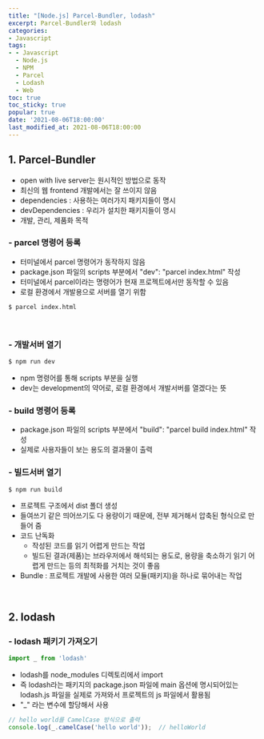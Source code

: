 ```yaml
---
title: "[Node.js] Parcel-Bundler, lodash"
excerpt: Parcel-Bundler와 lodash
categories:
- Javascript
tags:
- - Javascript
  - Node.js
  - NPM
  - Parcel
  - Lodash
  - Web
toc: true
toc_sticky: true
popular: true
date: '2021-08-06T18:00:00'
last_modified_at: 2021-08-06T18:00:00
---
```


## 1. Parcel-Bundler

- open with live server는 원시적인 방법으로 동작
- 최신의 웹 frontend 개발에서는 잘 쓰이지 않음
- dependencies : 사용하는 여러가지 패키지들이 명시
- devDependencies : 우리가 설치한 패키지들이 명시
- 개발, 관리, 제품화 목적


### - parcel 명령어 등록

- 터미널에서 parcel 명령어가 동작하지 않음
- package.json 파일의 scripts 부분에서 "dev": "parcel index.html" 작성
- 터미널에서 parcel이라는 명령어가 현재 프로젝트에서만 동작할 수 있음
- 로컬 환경에서 개발용으로 서버를 열기 위함

```bash
$ parcel index.html
```


<br>

### - 개발서버 열기

```bash
$ npm run dev
```

- npm 명령어를 통해 scripts 부분을 실행
- dev는 development의 약어로, 로컬 환경에서 개발서버를 열겠다는 뜻


### - build 명령어 등록

- package.json 파일의 scripts 부분에서 "build": "parcel build index.html" 작성
- 실제로 사용자들이 보는 용도의 결과물이 출력


### - 빌드서버 열기

```bash
$ npm run build
```

- 프로젝트 구조에서 dist 폴더 생성
- 들여쓰기 같은 띄어쓰기도 다 용량이기 때문에, 전부 제거해서 압축된 형식으로 만들어 줌
- 코드 난독화
    - 작성된 코드를 읽기 어렵게 만드는 작업
    - 빌드된 결과(제품)는 브라우저에서 해석되는 용도로, 용량을 축소하기 읽기 어렵게 만드는 등의 최적화를 거치는 것이 좋음
- Bundle : 프로젝트 개발에 사용한 여러 모듈(패키지)을 하나로 묶어내는 작업


<br>

## 2. lodash


### - lodash 패키기 가져오기

```javascript
import _ from 'lodash'
```

- lodash를 node_modules 디렉토리에서 import
- 즉 lodash라는 패키지의 package.json 파일에 main 옵션에 명시되어있는 lodash.js 파일을 실제로 가져와서 프로젝트의 js 파일에서 활용됨
- "_" 라는 변수에 할당해서 사용

```javascript
// hello world를 CamelCase 방식으로 출력
console.log(_.camelCase('hello world'));  // helloWorld
```